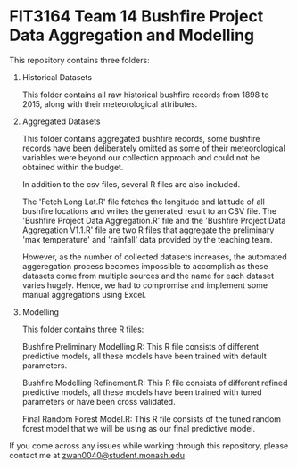 # FIT3164 Team 14 Bushfire Project Data Aggregation and Modelling

This repository contains three folders:

1.  Historical Datasets

    This folder contains all raw historical bushfire records from 1898 to 2015, along with their meteorological attributes.
    
2. Aggregated Datasets
  
    This folder contains aggregated bushfire records, some bushfire records have been deliberately omitted as some of their meteorological variables were beyond 
    our collection approach and could not be obtained within the budget.
    
    In addition to the csv files, several R files are also included. 
    
    The 'Fetch Long Lat.R' file fetches the longitude and latitude of all bushfire locations and writes the generated result to an CSV file.
    The 'Bushfire Project Data Aggregation.R' file and the 'Bushfire Project Data Aggregation V1.1.R' file are two R files that aggregate the preliminary 'max           temperature' and 'rainfall' data provided by the teaching team. 

    However, as the number of collected datasets increases, the automated aggeregation process becomes impossible to accomplish as these datasets come from multiple     sources and the name for each dataset varies hugely. Hence, we had to compromise and implement some manual aggregations using Excel.
    
3. Modelling
  
    This folder contains three R files:
    
    Bushfire Preliminary Modelling.R: This R file consists of different predictive models, all these models have been trained with default parameters.
    
    Bushfire Modelling Refinement.R: This R file consists of different refined predictive models, all these models have been trained with tuned parameters or have                                        been cross validated.
    
    Final Random Forest Model.R: This R file consists of the tuned random forest model that we will be using as our final predictive model.
    
If you come across any issues while working through this repository, please contact me at zwan0040@student.monash.edu

